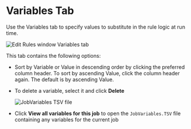 # Variables Tab

Use the Variables tab to specify values to substitute in the rule logic at run time.

![Edit Rules window Variables tab](/img/product_docs/accessanalyzer/11.6/admin/analysis/businessrules/variables.webp)

This tab contains the following options:

- Sort by Variable or Value in descending order by clicking the preferred column header. To sort by
  ascending Value, click the column header again. The default is by ascending Value.
- To delete a variable, select it and click **Delete**

    ![JobVariables TSV file](/img/product_docs/accessanalyzer/11.6/admin/analysis/businessrules/jobvariablestsv.webp)

- Click **View all variables for this job** to open the `JobVariables.TSV` file containing any
  variables for the current job
